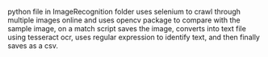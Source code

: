 python file in ImageRecognition folder uses selenium to crawl through multiple images online and uses opencv package to compare with the sample image, on a match script saves the image, converts into text file using tesseract ocr, uses regular expression to identify text, and then finally saves as a csv.

